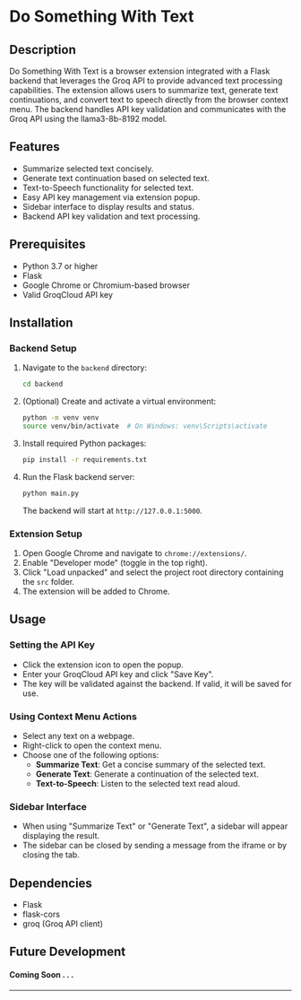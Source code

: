 # Do Something With Text

## Description
Do Something With Text is a browser extension integrated with a Flask backend that leverages the Groq API to provide advanced text processing capabilities. The extension allows users to summarize text, generate text continuations, and convert text to speech directly from the browser context menu. The backend handles API key validation and communicates with the Groq API using the llama3-8b-8192 model.

## Features
- Summarize selected text concisely.
- Generate text continuation based on selected text.
- Text-to-Speech functionality for selected text.
- Easy API key management via extension popup.
- Sidebar interface to display results and status.
- Backend API key validation and text processing.

## Prerequisites
- Python 3.7 or higher
- Flask
- Google Chrome or Chromium-based browser
- Valid GroqCloud API key

## Installation

### Backend Setup
1. Navigate to the `backend` directory:
   ```bash
   cd backend
   ```
2. (Optional) Create and activate a virtual environment:
   ```bash
   python -m venv venv
   source venv/bin/activate  # On Windows: venv\Scripts\activate
   ```
3. Install required Python packages:
   ```bash
   pip install -r requirements.txt
   ```
4. Run the Flask backend server:
   ```bash
   python main.py
   ```
   The backend will start at `http://127.0.0.1:5000`.

### Extension Setup
1. Open Google Chrome and navigate to `chrome://extensions/`.
2. Enable "Developer mode" (toggle in the top right).
3. Click "Load unpacked" and select the project root directory containing the `src` folder.
4. The extension will be added to Chrome.

## Usage

### Setting the API Key
- Click the extension icon to open the popup.
- Enter your GroqCloud API key and click "Save Key".
- The key will be validated against the backend. If valid, it will be saved for use.

### Using Context Menu Actions
- Select any text on a webpage.
- Right-click to open the context menu.
- Choose one of the following options:
  - **Summarize Text**: Get a concise summary of the selected text.
  - **Generate Text**: Generate a continuation of the selected text.
  - **Text-to-Speech**: Listen to the selected text read aloud.

### Sidebar Interface
- When using "Summarize Text" or "Generate Text", a sidebar will appear displaying the result.
- The sidebar can be closed by sending a message from the iframe or by closing the tab.

## Dependencies

  - Flask
  - flask-cors
  - groq (Groq API client)

## Future Development
#### Coming Soon   .   .   . 

---
